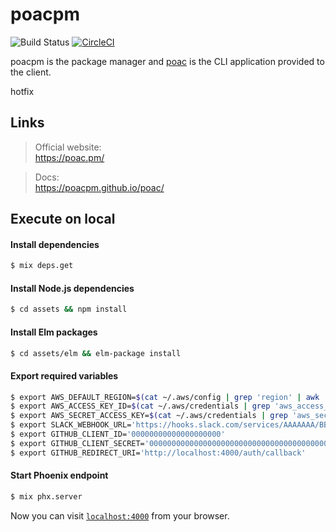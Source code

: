 # poacpm
![Build Status](https://codebuild.ap-northeast-1.amazonaws.com/badges?uuid=eyJlbmNyeXB0ZWREYXRhIjoiZ1BXMDFFQXE1cUpHblJNZnlOSFEzWjVoYzFPYUJTSzVGMFJVdHNhemVpdS9hbFlJM2tFcjYvdFlLQURoeVhURjZaaW9yQk8yV1l6UTJabDRuNFRYSmxrPSIsIml2UGFyYW1ldGVyU3BlYyI6IjZSRG9SeENyZU40NmIzTm0iLCJtYXRlcmlhbFNldFNlcmlhbCI6MX0%3D&branch=master)
[![CircleCI](https://circleci.com/gh/poacpm/poac.pm.svg?style=svg)](https://circleci.com/gh/poacpm/poac.pm)

poacpm is the package manager and [poac](https://github.com/poacpm/poac) is the CLI application provided to the client.

hotfix
## Links
> Official website:<br>
https://poac.pm/

> Docs:<br>
https://poacpm.github.io/poac/


## Execute on local

#### Install dependencies
```bash
$ mix deps.get
```

#### Install Node.js dependencies
```bash
$ cd assets && npm install
```

#### Install Elm packages
```bash
$ cd assets/elm && elm-package install
```

#### Export required variables
```bash
$ export AWS_DEFAULT_REGION=$(cat ~/.aws/config | grep 'region' | awk '{printf $3}')
$ export AWS_ACCESS_KEY_ID=$(cat ~/.aws/credentials | grep 'aws_access_key_id' | awk '{printf $3}')
$ export AWS_SECRET_ACCESS_KEY=$(cat ~/.aws/credentials | grep 'aws_secret_access_key' | awk '{printf $3}')
$ export SLACK_WEBHOOK_URL='https://hooks.slack.com/services/AAAAAAA/BBBBBBBB/CCCCCCCCCCCCCCCCCCCC'
$ export GITHUB_CLIENT_ID='00000000000000000000'
$ export GITHUB_CLIENT_SECRET='0000000000000000000000000000000000000000'
$ export GITHUB_REDIRECT_URI='http://localhost:4000/auth/callback'
```

#### Start Phoenix endpoint
```bash
$ mix phx.server
```

Now you can visit [`localhost:4000`](http://localhost:4000) from your browser.
